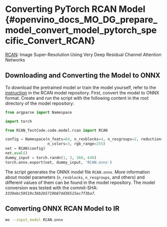 # Converting PyTorch RCAN Model {#openvino_docs_MO_DG_prepare_model_convert_model_pytorch_specific_Convert_RCAN}

[RCAN](https://github.com/yulunzhang/RCAN): Image Super-Resolution Using Very Deep Residual Channel Attention Networks

## Downloading and Converting the Model to ONNX

To download the pretrained model or train the model yourself, refer to the [instruction](https://github.com/yulunzhang/RCAN/blob/master/README.md) in the RCAN model repository. First, convert the model to ONNX format. Create and run the script with the following content in the root
directory of the model repository:

```python
from argparse import Namespace

import torch

from RCAN_TestCode.code.model.rcan import RCAN

config = Namespace(n_feats=64, n_resblocks=4, n_resgroups=2, reduction=16, scale=[2], data_train='DIV2K', res_scale=1,
                   n_colors=3, rgb_range=255)
net = RCAN(config)
net.eval()
dummy_input = torch.randn(1, 3, 360, 640)
torch.onnx.export(net, dummy_input, 'RCAN.onnx')
```
The script generates the ONNX model file *`RCAN.onnx`*. More information about model parameters (`n_resblocks`, `n_resgroups`, and others) and different values of them can be found in the model repository. The model conversion was tested with the commit-SHA: *`3339ebc59519c3bb2b5719b87dd36515ec7f3ba7`*.

## Converting ONNX RCAN Model to IR

```sh
mo --input_model RCAN.onnx
```
